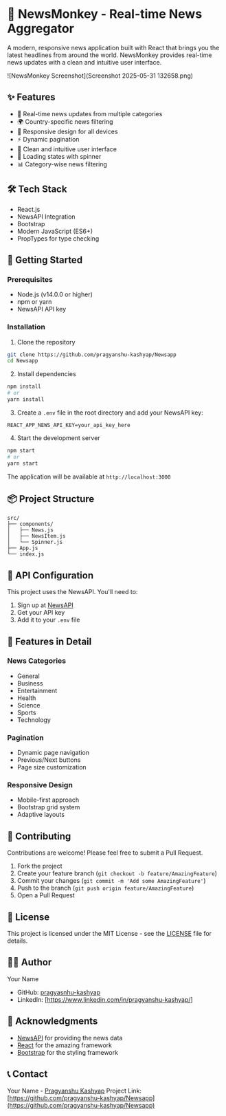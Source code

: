 # 📰 NewsMonkey - Real-time News Aggregator

A modern, responsive news application built with React that brings you the latest headlines from around the world. NewsMonkey provides real-time news updates with a clean and intuitive user interface.

![NewsMonkey Screenshot](Screenshot 2025-05-31 132658.png)

## ✨ Features

- 📰 Real-time news updates from multiple categories
- 🌍 Country-specific news filtering
- 📱 Responsive design for all devices
- ⚡ Dynamic pagination
- 🎯 Clean and intuitive user interface
- 🔄 Loading states with spinner
- 📊 Category-wise news filtering

## 🛠️ Tech Stack

- React.js
- NewsAPI Integration
- Bootstrap
- Modern JavaScript (ES6+)
- PropTypes for type checking

## 🚀 Getting Started

### Prerequisites

- Node.js (v14.0.0 or higher)
- npm or yarn
- NewsAPI API key

### Installation

1. Clone the repository

```bash
git clone https://github.com/pragyanshu-kashyap/Newsapp
cd Newsapp
```

2. Install dependencies

```bash
npm install
# or
yarn install
```

3. Create a `.env` file in the root directory and add your NewsAPI key:

```
REACT_APP_NEWS_API_KEY=your_api_key_here
```

4. Start the development server

```bash
npm start
# or
yarn start
```

The application will be available at `http://localhost:3000`

## 📦 Project Structure

```
src/
├── components/
│   ├── News.js
│   ├── NewsItem.js
│   └── Spinner.js
├── App.js
└── index.js
```

## 🔑 API Configuration

This project uses the NewsAPI. You'll need to:

1. Sign up at [NewsAPI](https://newsapi.org/)
2. Get your API key
3. Add it to your `.env` file

## 🎯 Features in Detail

### News Categories

- General
- Business
- Entertainment
- Health
- Science
- Sports
- Technology

### Pagination

- Dynamic page navigation
- Previous/Next buttons
- Page size customization

### Responsive Design

- Mobile-first approach
- Bootstrap grid system
- Adaptive layouts

## 🤝 Contributing

Contributions are welcome! Please feel free to submit a Pull Request.

1. Fork the project
2. Create your feature branch (`git checkout -b feature/AmazingFeature`)
3. Commit your changes (`git commit -m 'Add some AmazingFeature'`)
4. Push to the branch (`git push origin feature/AmazingFeature`)
5. Open a Pull Request

## 📝 License

This project is licensed under the MIT License - see the [LICENSE](LICENSE) file for details.

## 👨‍💻 Author

Your Name

- GitHub: [pragyasnhu-kashyap](https://github.com/pragyanshu-kashyap)
- LinkedIn: [https://www.linkedin.com/in/pragyanshu-kashyap/]

## 🙏 Acknowledgments

- [NewsAPI](https://newsapi.org/) for providing the news data
- [React](https://reactjs.org/) for the amazing framework
- [Bootstrap](https://getbootstrap.com/) for the styling framework

## 📞 Contact

Your Name - [Pragyanshu Kashyap](https://www.linkedin.com/in/pragyanshu-kashyap/)
Project Link: [https://github.com/pragyanshu-kashyap/Newsapp](https://github.com/pragyanshu-kashyap/Newsapp)
